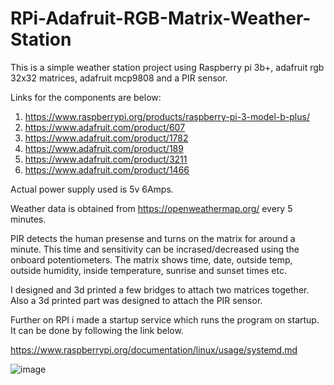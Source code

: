 # RPi-Adafruit-RGB-Matrix-Weather-Station

This is a simple weather station project using Raspberry pi 3b+, adafruit rgb 32x32 matrices, adafruit mcp9808 and a PIR sensor.

Links for the components are below:
1. https://www.raspberrypi.org/products/raspberry-pi-3-model-b-plus/
2. https://www.adafruit.com/product/607
3. https://www.adafruit.com/product/1782
4. https://www.adafruit.com/product/189
5. https://www.adafruit.com/product/3211
6. https://www.adafruit.com/product/1466 

Actual power supply used is 5v 6Amps.

Weather data is obtained from https://openweathermap.org/ every 5 minutes.

PIR detects the human presense and turns on the matrix for around a minute. This time and sensitivity can be incrased/decreased using the onboard potentiometers. The matrix shows time, date, outside temp, outside humidity, inside temperature, sunrise and sunset times etc.

I designed and 3d printed a few bridges to attach two matrices together. Also a 3d printed part was designed to attach the PIR sensor.

Further on RPI i made a startup service which runs the program on startup. It can be done by following the link below.

https://www.raspberrypi.org/documentation/linux/usage/systemd.md

![image](https://user-images.githubusercontent.com/26595409/116093224-2d093d80-a6af-11eb-8c48-5d1a1e9c16ac.png)
